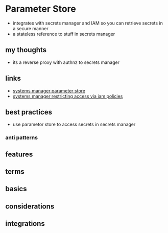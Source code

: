 # Parameter Store

- integrates with secrets manager and IAM so you can retrieve secrets in a secure manner
- a stateless reference to stuff in secrets manager

## my thoughts

- its a reverse proxy with authnz to secrets manager

## links

- [systems manager parameter store](https://docs.aws.amazon.com/systems-manager/latest/userguide/systems-manager-parameter-store.html)
- [systems manager restricting access via iam policies](https://docs.aws.amazon.com/systems-manager/latest/userguide/sysman-paramstore-access.html)

## best practices

- use parametor store to access secrets in secrets manager

### anti patterns

## features

## terms

## basics

## considerations

## integrations
